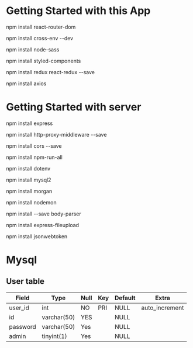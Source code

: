 # Getting Started with this App

npm install react-router-dom 

npm install cross-env --dev 

npm install node-sass

npm install styled-components 

npm install redux react-redux --save 

npm install axios

# Getting Started with server

npm install express

npm install http-proxy-middleware --save

npm install cors --save

npm install npm-run-all

npm install dotenv

npm install mysql2

npm install morgan

npm install nodemon

npm install --save body-parser

npm install express-fileupload

npm install jsonwebtoken

# Mysql

## User table
|Field|Type|Null|Key|Default|Extra|
|---|---|---|---|---|---|
|user_id|int|NO|PRI|NULL|auto_increment|
|id|varchar(50)|YES||NULL||
|password|varchar(50)|Yes||NULL||
|admin|tinyint(1)|Yes||NULL||
